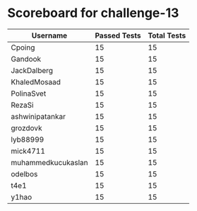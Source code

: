 # Scoreboard for challenge-13
| Username   | Passed Tests | Total Tests |
|------------|--------------|-------------|
| Cpoing | 15 | 15 |
| Gandook | 15 | 15 |
| JackDalberg | 15 | 15 |
| KhaledMosaad | 15 | 15 |
| PolinaSvet | 15 | 15 |
| RezaSi | 15 | 15 |
| ashwinipatankar | 15 | 15 |
| grozdovk | 15 | 15 |
| lyb88999 | 15 | 15 |
| mick4711 | 15 | 15 |
| muhammedkucukaslan | 15 | 15 |
| odelbos | 15 | 15 |
| t4e1 | 15 | 15 |
| y1hao | 15 | 15 |
